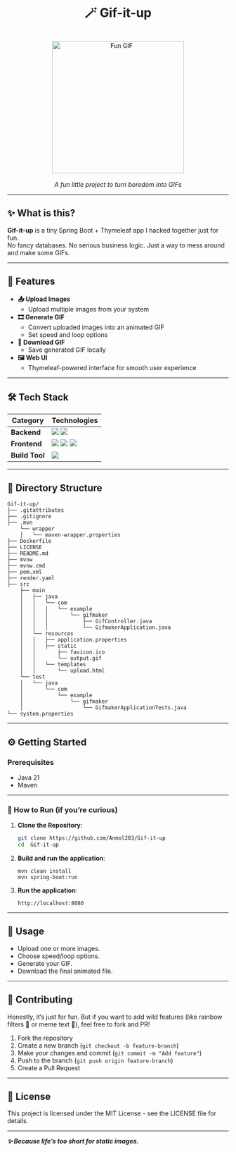 <h1 align="center">🪄 Gif-it-up </h1>
</br>
<div align="center"> 
  <img src="https://media3.giphy.com/media/v1.Y2lkPTc5MGI3NjExeWc4bWs5Y2cxeTRzZ3Y2b2w2eXNja3B4M2xzeG1tZGtjN2YydTlpbCZlcD12MV9pbnRlcm5hbF9naWZfYnlfaWQmY3Q9Zw/KxiRwO7tqXCTDVKobo/giphy.gif" alt="Fun GIF" width="300" height="300">
</div>
</br>
<div align="center"> <i> A fun little project to turn boredom into GIFs </i> </div>

---

## ✨ What is this?

**Gif-it-up** is a tiny Spring Boot + Thymeleaf app I hacked together just for fun.  
No fancy databases. No serious business logic. Just a way to mess around and make some GIFs.  

---

## 🌟 Features

- **📤 Upload Images**
  - Upload multiple images from your system
- **🎞️ Generate GIF**
  - Convert uploaded images into an animated GIF
  - Set speed and loop options
- **📁 Download GIF**
  - Save generated GIF locally
- **🖼️ Web UI**
  - Thymeleaf-powered interface for smooth user experience

---

## 🛠️ Tech Stack

| Category       | Technologies                                                                                                           |
|----------------|-----------------------------------------------------------------------------------------------------------------------|
| **Backend**    | <img src="https://img.shields.io/badge/Spring%20Boot-6DB33F?style=for-the-badge&logo=spring&logoColor=white" /> <img src="https://img.shields.io/badge/Java-21-007396?style=for-the-badge&logo=java&logoColor=white" /> |
| **Frontend**   | <img src="https://img.shields.io/badge/Thymeleaf-005F0F?style=for-the-badge&logo=thymeleaf&logoColor=white" /> <img src="https://img.shields.io/badge/HTML5-E34F26?style=for-the-badge&logo=html5&logoColor=white" /> <img src="https://img.shields.io/badge/CSS3-1572B6?style=for-the-badge&logo=css3&logoColor=white" /> |
| **Build Tool** | <img src="https://img.shields.io/badge/Maven-C71A36?style=for-the-badge&logo=apachemaven&logoColor=white" /> |

---

## 📁 Directory Structure

```
Gif-it-up/
├── .gitattributes
├── .gitignore
├── .mvn
    └── wrapper
    │   └── maven-wrapper.properties
├── Dockerfile
├── LICENSE
├── README.md
├── mvnw
├── mvnw.cmd
├── pom.xml
├── render.yaml
├── src
    ├── main
    │   ├── java
    │   │   └── com
    │   │   │   └── example
    │   │   │       └── gifmaker
    │   │   │           ├── GifController.java
    │   │   │           └── GifmakerApplication.java
    │   └── resources
    │   │   ├── application.properties
    │   │   ├── static
    │   │       ├── favicon.ico
    │   │       └── output.gif
    │   │   └── templates
    │   │       └── upload.html
    └── test
    │   └── java
    │       └── com
    │           └── example
    │               └── gifmaker
    │                   └── GifmakerApplicationTests.java
└── system.properties
```

---

## ⚙️ Getting Started

### Prerequisites
- Java 21  
- Maven

---

### 🚀 How to Run (if you’re curious)

1. **Clone the Repository**:
   ```bash
   git clone https://github.com/Anmol283/Gif-it-up
   cd  Gif-it-up
   ```

2. **Build and run the application**:
   ```
   mvn clean install
   mvn spring-boot:run
   ```
   
3. **Run the application**:
   ```
   http://localhost:8080
   ```
---
## 🎯 Usage
- Upload one or more images.
- Choose speed/loop options.
- Generate your GIF.
- Download the final animated file.

---

## 🤝 Contributing
Honestly, it’s just for fun. But if you want to add wild features (like rainbow filters 🌈 or meme text 🤣), feel free to fork and PR!
1. Fork the repository
2. Create a new branch (`git checkout -b feature-branch`)
3. Make your changes and commit (`git commit -m "Add feature"`)
4. Push to the branch (`git push origin feature-branch`)
5. Create a Pull Request

---

## 📜 License

This project is licensed under the MIT License - see the LICENSE file for details.

---

<i><b>✨ Because life’s too short for static images.</b></i>

